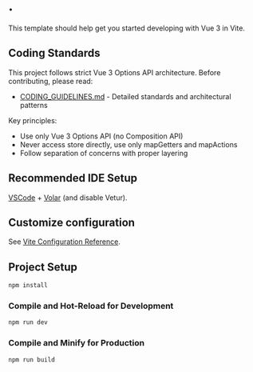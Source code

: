 # .

This template should help get you started developing with Vue 3 in Vite.

## Coding Standards

This project follows strict Vue 3 Options API architecture. Before contributing, please read:
- [CODING_GUIDELINES.md](./CODING_GUIDELINES.md) - Detailed standards and architectural patterns

Key principles:
- Use only Vue 3 Options API (no Composition API)
- Never access store directly, use only mapGetters and mapActions
- Follow separation of concerns with proper layering

## Recommended IDE Setup

[VSCode](https://code.visualstudio.com/) + [Volar](https://marketplace.visualstudio.com/items?itemName=Vue.volar) (and disable Vetur).

## Customize configuration

See [Vite Configuration Reference](https://vite.dev/config/).

## Project Setup

```sh
npm install
```

### Compile and Hot-Reload for Development

```sh
npm run dev
```

### Compile and Minify for Production

```sh
npm run build
```
